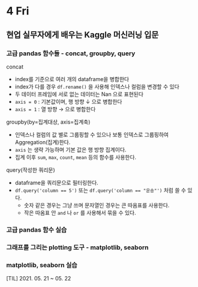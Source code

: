 # 4 Fri

## 현업 실무자에게 배우는 Kaggle 머신러닝 입문

### 고급 pandas 함수들 - concat, groupby, query

concat

* index를 기준으로 여러 개의 dataframe을 병합한다
* index가 다를 경우 `df.rename()` 을 사용해 인덱스나 컬럼을 변경할 수 있다
* 두 데이터 프레임에 서로 없는 데이터는 Nan 으로 표현된다
* `axis = 0` : 기본값이며, 행 방향 ↓ 으로 병합한다
* `axis = 1` : 열 방향 → 으로 병합한다

groupby\(by=집계대상, axis=집계축\)

* 인덱스나 컬럼의 값 별로 그룹핑할 수 있으나 보통 인덱스로 그룹핑하여 Aggregation\(집계\)한다.
* `axis` 는 생략 가능하며 기본 값은 행 방향 집계이다.
* 집계 이후 `sum`, `max`, `count`, `mean` 등의 함수를 사용한다.

query\(작성한 쿼리문\)

* dataframe을 쿼리문으로 필터링한다.
* `df.query('column == 5')` 또는 `df.query('column == "운송"')` 처럼 쓸 수 있다.
  * 숫자 같은 경우는 그냥 쓰며 문자열인 경우는 큰 따옴표를 사용한다.
  * 작은 따옴표 안 `and` 나 `or` 를 사용해서 묶을 수 있다.



### 고급 pandas 함수 실습



### 그래프를 그리는 plotting 도구 - matplotlib, seaborn

### matplotlib, seaborn 실습

\[TIL\] 2021. 05. 21 ~ 05. 22

